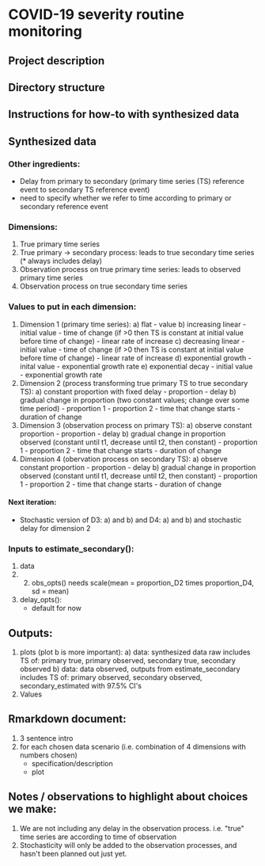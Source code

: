 # COVID-19 severity routine monitoring

## Project description

## Directory structure

## Instructions for how-to with synthesized data

## Synthesized data

### Other ingredients:
- Delay from primary to secondary (primary time series (TS) reference event to secondary TS reference event)
- need to specify whether we refer to time according to primary or secondary reference event

### Dimensions:
1. True primary time series
2. True primary -> secondary process: leads to true secondary time series (* always includes delay)
3. Observation process on true primary time series: leads to observed primary time series
4. Observation process on true secondary time series

### Values to put in each dimension:
1. Dimension 1 (primary time series):
	a) flat
		- value
	b) increasing linear
		- initial value
		- time of change (if >0 then TS is constant at initial value before time of change)
		- linear rate of increase
	c) decreasing linear
		- initial value
		- time of change (if >0 then TS is constant at initial value before time of change)
		- linear rate of increase
	d) exponential growth
		- inital value
		- exponential growth rate
	e) exponential decay
		- initial value
		- exponential growth rate
2. Dimension 2 (process transforming true primary TS to true secondary TS):
	a) constant proportion with fixed delay
		- proportion
		- delay
	b) gradual change in proportion (two constant values; change over some time period)
		- proportion 1
		- proportion 2
		- time that change starts
		- duration of change
3. Dimension 3 (observation process on primary TS):
	a) observe constant proportion
		- proportion
		- delay
	b) gradual change in proportion observed (constant until t1, decrease until t2, then constant)
		- proportion 1
		- proportion 2
		- time that change starts
		- duration of change
4. Dimension 4 (obervation process on secondary TS):
	a) observe constant proportion
		- proportion
		- delay
	b) gradual change in proportion observed (constant until t1, decrease until t2, then constant)
		- proportion 1
		- proportion 2
		- time that change starts
		- duration of change
	
	
#### Next iteration:
- Stochastic version of D3: a) and b) and D4: a) and b) and stochastic delay for dimension 2


### Inputs to estimate_secondary():
1. data
2. 2. obs_opts() needs scale(mean = proportion_D2 times proportion_D4, sd = mean)
3. delay_opts():
	- default for now
## Outputs:
1. plots (plot b is more important):
	a) 	data: synthesized data raw
			includes TS of: primary true, primary observed, secondary true, secondary observed
	b)	data: data observed, outputs from estimate_secondary
			includes TS of: primary observed, secondary observed, secondary_estimated with 97.5% CI's
2. Values
		
## Rmarkdown document:
1. 3 sentence intro
2. for each chosen data scenario (i.e. combination of 4 dimensions with numbers chosen)
	- specification/description
	- plot

## Notes / observations to highlight about choices we make:
1. We are not including any delay in the observation process. i.e. "true" time series are according to time of observation
2. Stochasticity will only be added to the observation processes, and hasn't been planned out just yet.
